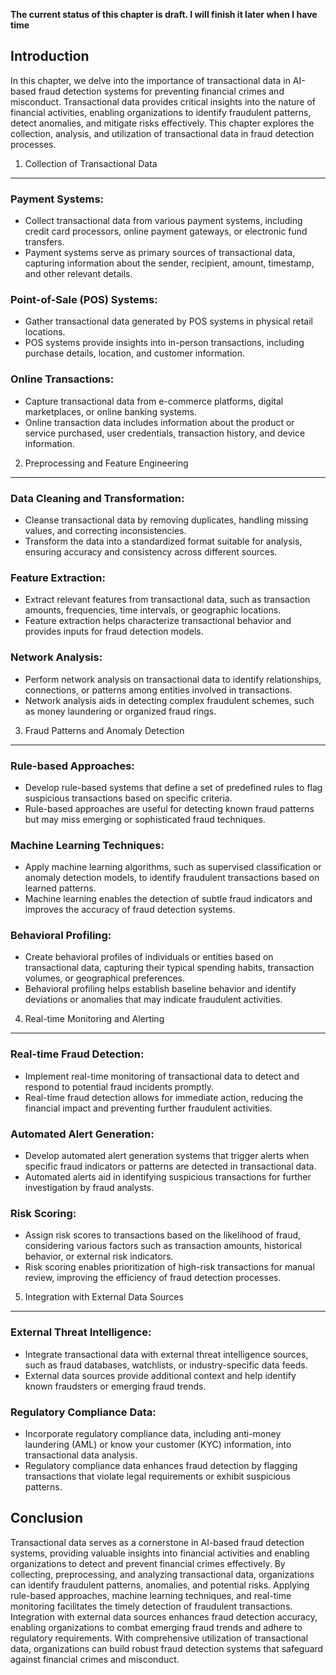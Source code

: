 **The current status of this chapter is draft. I will finish it later when I have time**

Introduction
------------

In this chapter, we delve into the importance of transactional data in AI-based fraud detection systems for preventing financial crimes and misconduct. Transactional data provides critical insights into the nature of financial activities, enabling organizations to identify fraudulent patterns, detect anomalies, and mitigate risks effectively. This chapter explores the collection, analysis, and utilization of transactional data in fraud detection processes.

1. Collection of Transactional Data
-----------------------------------

### Payment Systems:

* Collect transactional data from various payment systems, including credit card processors, online payment gateways, or electronic fund transfers.
* Payment systems serve as primary sources of transactional data, capturing information about the sender, recipient, amount, timestamp, and other relevant details.

### Point-of-Sale (POS) Systems:

* Gather transactional data generated by POS systems in physical retail locations.
* POS systems provide insights into in-person transactions, including purchase details, location, and customer information.

### Online Transactions:

* Capture transactional data from e-commerce platforms, digital marketplaces, or online banking systems.
* Online transaction data includes information about the product or service purchased, user credentials, transaction history, and device information.

2. Preprocessing and Feature Engineering
----------------------------------------

### Data Cleaning and Transformation:

* Cleanse transactional data by removing duplicates, handling missing values, and correcting inconsistencies.
* Transform the data into a standardized format suitable for analysis, ensuring accuracy and consistency across different sources.

### Feature Extraction:

* Extract relevant features from transactional data, such as transaction amounts, frequencies, time intervals, or geographic locations.
* Feature extraction helps characterize transactional behavior and provides inputs for fraud detection models.

### Network Analysis:

* Perform network analysis on transactional data to identify relationships, connections, or patterns among entities involved in transactions.
* Network analysis aids in detecting complex fraudulent schemes, such as money laundering or organized fraud rings.

3. Fraud Patterns and Anomaly Detection
---------------------------------------

### Rule-based Approaches:

* Develop rule-based systems that define a set of predefined rules to flag suspicious transactions based on specific criteria.
* Rule-based approaches are useful for detecting known fraud patterns but may miss emerging or sophisticated fraud techniques.

### Machine Learning Techniques:

* Apply machine learning algorithms, such as supervised classification or anomaly detection models, to identify fraudulent transactions based on learned patterns.
* Machine learning enables the detection of subtle fraud indicators and improves the accuracy of fraud detection systems.

### Behavioral Profiling:

* Create behavioral profiles of individuals or entities based on transactional data, capturing their typical spending habits, transaction volumes, or geographical preferences.
* Behavioral profiling helps establish baseline behavior and identify deviations or anomalies that may indicate fraudulent activities.

4. Real-time Monitoring and Alerting
------------------------------------

### Real-time Fraud Detection:

* Implement real-time monitoring of transactional data to detect and respond to potential fraud incidents promptly.
* Real-time fraud detection allows for immediate action, reducing the financial impact and preventing further fraudulent activities.

### Automated Alert Generation:

* Develop automated alert generation systems that trigger alerts when specific fraud indicators or patterns are detected in transactional data.
* Automated alerts aid in identifying suspicious transactions for further investigation by fraud analysts.

### Risk Scoring:

* Assign risk scores to transactions based on the likelihood of fraud, considering various factors such as transaction amounts, historical behavior, or external risk indicators.
* Risk scoring enables prioritization of high-risk transactions for manual review, improving the efficiency of fraud detection processes.

5. Integration with External Data Sources
-----------------------------------------

### External Threat Intelligence:

* Integrate transactional data with external threat intelligence sources, such as fraud databases, watchlists, or industry-specific data feeds.
* External data sources provide additional context and help identify known fraudsters or emerging fraud trends.

### Regulatory Compliance Data:

* Incorporate regulatory compliance data, including anti-money laundering (AML) or know your customer (KYC) information, into transactional data analysis.
* Regulatory compliance data enhances fraud detection by flagging transactions that violate legal requirements or exhibit suspicious patterns.

Conclusion
----------

Transactional data serves as a cornerstone in AI-based fraud detection systems, providing valuable insights into financial activities and enabling organizations to detect and prevent financial crimes effectively. By collecting, preprocessing, and analyzing transactional data, organizations can identify fraudulent patterns, anomalies, and potential risks. Applying rule-based approaches, machine learning techniques, and real-time monitoring facilitates the timely detection of fraudulent transactions. Integration with external data sources enhances fraud detection accuracy, enabling organizations to combat emerging fraud trends and adhere to regulatory requirements. With comprehensive utilization of transactional data, organizations can build robust fraud detection systems that safeguard against financial crimes and misconduct.
